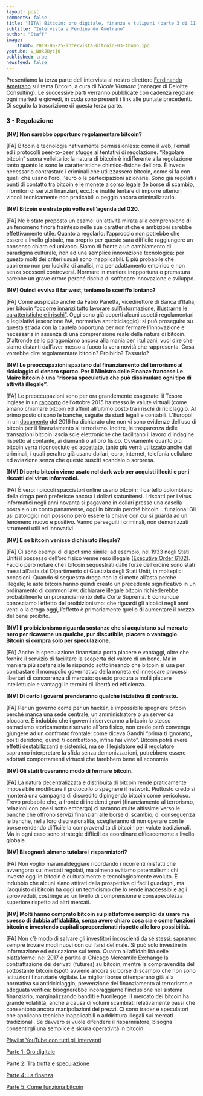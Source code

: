 ```yaml
---
layout: post
comments: false
title: "[ITA] Bitcoin: oro digitale, finanza e tulipani (parte 3 di 11)"
subtitle: "Intervista a Ferdinando Ametrano"
author: "Staff"
image:
    thumb: 2019-06-25-intervista-bitcoin-03-thumb.jpg
youtube: v_NQkJBycjQ
published: true
newsfeed: false
---
```


Presentiamo la terza parte dell'intervista al nostro direttore
[Ferdinando Ametrano](https://www.ametrano.net) sul tema Bitcoin, a cura di *Nicole Vismara* (manager di Deloitte Consulting). Le successive parti verranno pubblicate con cadenza regolare ogni martedì e giovedì, in coda sono presenti i link alle puntate precedenti. Di seguito la trascrizione di questa terza parte.

### 3 - Regolazione

**[NV] Non sarebbe opportuno regolamentare bitcoin?**

[FA] Bitcoin è tecnologia nativamente permissionless: come il web, l’email ed i protocolli peer-to-peer sfugge ai tentativi di regolazione. “Regolare bitcoin” suona velleitario: la natura di bitcoin è indifferente alla regolazione tanto quanto lo sono le caratteristiche chimico-fisiche dell'oro. È invece necessario contrastare i criminali che utilizzassero bitcoin, come si fa con quelli che usano l'oro, l'euro o le partecipazioni azionarie. Sono già regolati i punti di contatto tra bitcoin e le monete a corso legale (le borse di scambio, i fornitori di servizi finanziari, ecc.): è inutile tentare di imporre ulteriori vincoli tecnicamente non praticabili o peggio ancora criminalizzarlo.

**[NV] Bitcoin è entrato più volte nell’agenda del G20.**

[FA] Ne è stato proposto un esame: un'attività mirata alla comprensione di un fenomeno finora frainteso nelle sue caratteristiche e ambizioni sarebbe effettivamente utile. Quanto a regolarlo: l’approccio non potrebbe che essere a livello globale, ma proprio per questo sarà difficile raggiungere un consenso chiaro ed univoco. Siamo di fronte a un cambiamento di paradigma culturale, non ad una semplice innovazione tecnologica: per questo molti dei criteri usuali sono inapplicabili. È più probabile che capiremo non per lucidità di analisi, ma per adattamento empirico e non senza scossoni controversi. Normare in maniera inopportuna o prematura sarebbe un grave errore perché rischia di soffocare innovazione e sviluppo.

**[NV] Quindi evviva il far west, teniamo lo sceriffo lontano?**

[FA] Come auspicato anche da Fabio Panetta, vicedirettore di Banca d’Italia, per bitcoin [“occorre innanzi tutto lavorare sull’informazione, illustrarne le caratteristiche e i rischi”](https://www.lastampa.it/2018/01/02/economia/i-nostri-istituti-fuori-gioco-se-non-innovano-amazon-pu-diventare-un-big-del-credito-0sg7dLD8aF6xF9F8qJ5q6O/pagina.html). Oggi sono già coperti alcuni aspetti regolamentari e legislativi (esenzione IVA, normativa antiriciclaggio): si può proseguire su questa strada con la cautela opportuna per non fermare l’innovazione e necessaria in assenza di una comprensione reale della natura di bitcoin. D'altronde se lo paragoniamo ancora alla mania per i tulipani, vuol dire che siamo distanti dall’aver messo a fuoco la vera novità che rappresenta. Cosa vorrebbe dire regolamentare bitcoin? Proibirlo? Tassarlo?

**[NV] Le preoccupazioni spaziano dal finanziamento del terrorismo al riciclaggio di denaro sporco. Per il Ministro delle Finanze francese Le Maire bitcoin è una “risorsa speculativa che può dissimulare ogni tipo di attività illegale”.**

[FA] Le preoccupazioni sono per ora grandemente esagerate: il Tesoro inglese in un [rapporto](https://www.gov.uk/government/publications/uk-national-risk-assessment-of-money-laundering-and-terrorist-financing) dell’ottobre 2015 ha messo le valute virtuali (come amano chiamare bitcoin ed affini) all’ultimo posto tra i rischi di riciclaggio. Al primo posto ci sono le banche, seguite da studi legali e contabili. L’Europol in un [documento](https://www.europol.europa.eu/publications-documents/changes-in-modus-operandi-of-islamic-state-terrorist-attacks) del 2016 ha dichiarato che non vi sono evidenze dell’uso di bitcoin per il finanziamento al terrorismo. Inoltre, la trasparenza delle transazioni bitcoin lascia scie elettroniche che facilitano il lavoro d'indagine rispetto al contante, ai diamanti o all'oro fisico. Ovviamente quanto più bitcoin verrà riconosciuto ed accettato, tanto più verrà utilizzato anche dai criminali, i quali peraltro già usano dollari, euro, internet, telefonia cellulare ed aviazione senza che questo susciti scandalo o sorpresa.

**[NV] Di certo bitcoin viene usato nel dark web per acquisti illeciti e per i riscatti dei virus informatici.**

[FA] È vero: i piccoli spacciatori online usano bitcoin; il cartello colombiano della droga però preferisce ancora i dollari statunitensi. I riscatti per i virus informatici negli anni novanta si pagavano in dollari presso una casella postale o un conto panamense, oggi in bitcoin perché bitcoin… funziona! Gli usi patologici non possono però essere la chiave con cui si guarda ad un fenomeno nuovo e positivo. Vanno perseguiti i criminali, non demonizzati strumenti utili ed innovativi.

**[NV] E se bitcoin venisse dichiarato illegale?**

[FA] Ci sono esempi di dispotismo simile: ad esempio, nel 1933 negli Stati Uniti il possesso dell’oro fisico venne reso illegale ([Executive Order 6102](https://en.wikipedia.org/wiki/Gold_Reserve_Act)). Faccio però notare che i bitcoin sequestrati dalle forze dell’ordine sono stati messi all’asta dal Dipartimento di Giustizia degli Stati Uniti, in molteplici occasioni. Quando si sequestra droga non la si mette all’asta perché illegale; le aste bitcoin hanno quindi creato un precedente significativo in un ordinamento di common law: dichiarare illegale bitcoin richiederebbe probabilmente un pronunciamento della Corte Suprema. E comunque conosciamo l’effetto del proibizionismo: che riguardi gli alcolici negli anni venti o la droga oggi, l’effetto è primariamente quello di aumentare il prezzo del bene proibito.

**[NV] Il proibizionismo riguarda sostanze che si acquistano sul mercato nero per ricavarne un qualche, pur discutibile, piacere o vantaggio. Bitcoin si compra solo per speculazione.**

[FA] Anche la speculazione finanziaria porta piacere e vantaggi, oltre che fornire il servizio di facilitare la scoperta del valore di un bene. Ma in maniera più sostanziale le rispondo sottolineando che bitcoin si usa per contrastare il monopolio governativo della moneta ed innescare processi libertari di concorrenza di mercato: questo procura a molti piacere intellettuale e vantaggi in termini di libertà ed efficienza.

**[NV] Di certo i governi prenderanno qualche iniziativa di contrasto.**

[FA] Per un governo come per un hacker, è impossibile spegnere bitcoin perché manca una sede centrale, un amministratore o un server da bloccare. È indubbio che i governi riserveranno a bitcoin lo stesso ostracismo storicamente riservato all’oro fisico, non credo però convenga giungere ad un confronto frontale: come diceva Gandhi “prima ti ignorano, poi ti deridono, quindi ti combattono, infine hai vinto”. Bitcoin potrà avere effetti destabilizzanti e sistemici, ma se il legislatore ed il regolatore sapranno interpretare la sfida senza demonizzazioni, potrebbero essere adottati comportamenti virtuosi che farebbero bene all'economia.

**[NV] Gli stati troveranno modo di fermare bitcoin.**

[FA] La natura decentralizzata e distribuita di bitcoin rende praticamente impossibile modificare il protocollo o spegnere il network. Piuttosto credo si monterà una campagna di discredito dipingendo bitcoin come pericoloso. Trovo probabile che, a fronte di incidenti gravi (finanziamento al terrorismo, relazioni con paesi sotto embargo) ci saranno multe altissime verso le banche che offrono servizi finanziari alle borse di scambio; di conseguenza le banche, nella loro discrezionalità, sceglieranno di non operare con le borse rendendo difficile la compravendita di bitcoin per valute tradizionali. Ma in ogni caso sono strategie difficili da coordinare efficacemente a livello globale.

**[NV] Bisognerà almeno tutelare i risparmiatori?**

[FA] Non voglio maramaldeggiare ricordando i ricorrenti misfatti che avvengono sui mercati regolati, ma almeno evitiamo paternalismi: chi investe oggi in bitcoin è culturalmente e tecnologicamente evoluto. È indubbio che alcuni siano attirati dalla prospettiva di facili guadagni, ma l’acquisto di bitcoin ha oggi un tecnicismo che lo rende inaccessibile agli sprovveduti, costringe ad un livello di comprensione e consapevolezza superiore rispetto ad altri mercati.

**[NV] Molti hanno comprato bitcoin su piattaforme semplici da usare ma spesso di dubbia affidabilità, senza avere chiaro cosa sia e come funzioni bitcoin e investendo capitali sproporzionati rispetto alle loro possibilità.**

[FA] Non c’è modo di salvare gli investitori incoscienti da sé stessi: sapranno sempre trovare modi nuovi con cui farsi del male. Si può solo investire in informazione ed educazione sul tema. Quanto all’affidabilità delle piattaforme: nel 2017 è partita al Chicago Mercantile Exchange la contrattazione dei derivati (futures) su bitcoin, mentre la compravendita del sottostante bitcoin (spot) avviene ancora su borse di scambio che non sono istituzioni finanziarie vigilate. Le migliori borse ottemperano già alla normativa su antiriciclaggio, prevenzione del finanziamento al terrorismo e adeguata verifica: bisognerebbe incoraggiarne l'inclusione nel sistema finanziario, marginalizzando banditi e fuorilegge. Il mercato dei bitcoin ha grande volatilità, anche a causa di volumi scambiati relativamente bassi che consentono ancora manipolazioni dei prezzi. Ci sono trader e speculatori che applicano tecniche inapplicabili o addirittura illegali sui mercati tradizionali. Se davvero si vuole difendere il risparmiatore, bisogna consentirgli una semplice e sicura operatività in bitcoin.

[Playlist YouTube con tutti gli interventi](https://www.youtube.com/playlist?list=PLTLa2tRY91LKw5CrWIFFeIws08Sr7q-jC)

[Parte 1: Oro digitale](https://dgi.io/2019/06/17/intervista-bitcoin-01.html)

[Parte 2: Tra truffa e speculazione](https://dgi.io/2019/06/20/intervista-bitcoin-02.html)

[Parte 4: La finanza](https://dgi.io/2019/06/27/intervista-bitcoin-04.html)

[Parte 5: Come funziona bitcoin](https://dgi.io/2019/07/02/intervista-bitcoin-05.html)
